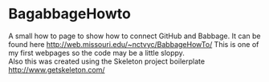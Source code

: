 BagabbageHowto
=============

A small how to page to show how to connect GitHub and Babbage.
It can be found here http://web.missouri.edu/~nctvyc/BabbageHowTo/
This is one of my first webpages so the code may be a little sloppy.  
Also this was created using the Skeleton project boilerplate http://www.getskeleton.com/
